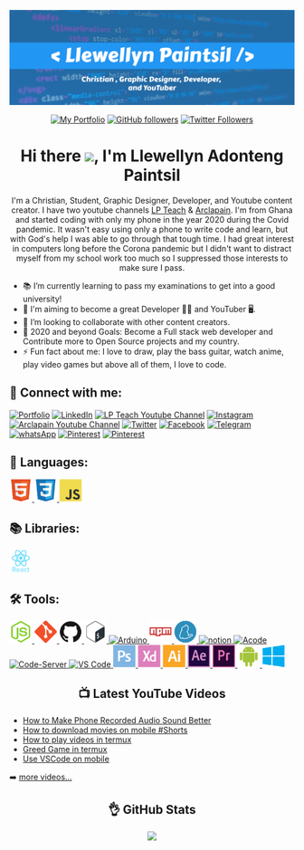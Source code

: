 <!-- Banner -->
<p align="center">
<img src="./images/banner.png">
</p>

<div align="center">

<!-- Intro Cards -->
<p>
<a href="https://bit.ly/Llewellyn-portfolio-v1">
<img alt="My Portfolio" src="https://img.shields.io/website?down_color=red&down_message=DOWN&label=My%20Portfolio&logo=opera&logoColor=2196f3&style=for-the-badge&up_color=2196f3&up_message=UP&url=https%3A%2F%2Fllewellyn500.github.io/portfolio/"></a> <a href="https://github.com/Llewellyn500"><img alt="GitHub followers" src="https://img.shields.io/github/followers/Llewellyn500?color=white&logo=github&style=for-the-badge"></a> <a href="https://twitter.com/LlewellynAdont1?s=09">
<img alt="Twitter Followers" src="https://img.shields.io/twitter/follow/LlewellynAdont1?color=%231DA1F2&label=Follow%20me&logo=Twitter&style=for-the-badge"></a> 
</p>

<!-- Heading -->
<h1> 
Hi there <img  height="40px" src="https://camo.githubusercontent.com/c5763e7c322079fa5e6256670a7ba475d7d41b94afc2d033ef72a9b98a62ef80/68747470733a2f2f6d656469612e74656e6f722e636f6d2f696d616765732f62363137633336663964623237366433313436653937346238666636346634632f74656e6f722e676966" />, I'm Llewellyn Adonteng Paintsil 
</h1>

<!-- Body -->
<p>
I'm a Christian, Student, Graphic Designer, Developer, and Youtube content creator. I have two youtube channels <a href="http://www.youtube.com/c/LPTeach">LP Teach</a> & <a href="https://www.youtube.com/channel/UCcXLspJdUMq5E8-jU0CXuNA">Arclapain</a>. I'm from Ghana and started coding with only my phone in the year 2020 during the Covid pandemic. It wasn't easy using only a phone to write code and learn, but with God's help I was able to go through that tough time. I had great interest in computers long before the Corona pandemic but I didn't want to distract myself from my school work too much so I suppressed those interests to make sure I pass.
</p>
</div>

<p>
<ul>
<li>📚 I’m currently learning to pass my examinations to get into a good university!</li>
<li>🌱 I'm aiming to become a great Developer 👨‍💻 and YouTuber 🖥.</li>
<li>👯 I’m looking to collaborate with other content creators.</li>
<li>🥅 2020 and beyond Goals: Become a Full stack web developer and Contribute more to Open Source projects and my country.</li>
<li>⚡ Fun fact about me: I love to draw, play the bass guitar, watch anime, play video games but above all of them, I love to code.</li>
</ul>
</p>



<!-- Social Media Links -->
<h2>📱 Connect with me:</h2>
<p>
<a href="https://bit.ly/Llewellyn-portfolio-v1"><img alt="Portfolio" src="https://img.shields.io/badge/-Portfolio-2196f3?style=for-the-badge&logo=opera&logoColor=fff"/></a>
<a href="https://www.linkedin.com/in/llewellynpaintsil"><img alt="LinkedIn" src="https://img.shields.io/badge/-LinkedIn-0A66C2?style=for-the-badge&logo=linkedin&logoColor=fff"/></a>
<a href="http://www.youtube.com/c/LPTeach"><img alt="LP Teach Youtube Channel" src="https://img.shields.io/badge/-LP Teach-FF0000?style=for-the-badge&logo=youtube&logoColor=fff"/></a>
<a href="https://www.instagram.com/llewellynpaintsil/"><img alt="Instagram" src="https://img.shields.io/badge/-Instagram-E4405F?style=for-the-badge&logo=instagram&logoColor=fff"/></a>
<a href="https://www.youtube.com/channel/UCcXLspJdUMq5E8-jU0CXuNA"><img alt="Arclapain Youtube Channel" src="https://img.shields.io/badge/-Arclapain-FF0000?style=for-the-badge&logo=youtube&logoColor=fff"/></a>
<a href="https://twitter.com/LlewellynAdont1?s=09"><img alt="Twitter" src="https://img.shields.io/badge/-Twitter-1DA1F2?style=for-the-badge&logo=twitter&logoColor=fff"/></a>
<a href="https://www.facebook.com/llewellyn.paintsil.75"><img alt="Facebook" src="https://img.shields.io/badge/-Facebook-1877F2?style=for-the-badge&logo=facebook&logoColor=fff"/></a>
<a href="https://t.me/lpteach"><img alt="Telegram" src="https://img.shields.io/badge/-Telegram-26A5E4?style=for-the-badge&logo=telegram&logoColor=fff"/></a>
<a href="https://wa.me/message/BYMED3AFY4MIG1"><img alt="whatsApp" src="https://img.shields.io/badge/-Whatsapp-25D366?style=for-the-badge&logo=whatsapp&logoColor=fff"/></a>
<a href="https://www.pinterest.com/llewellynpaintsil/"><img alt="Pinterest" src="https://img.shields.io/badge/-Pinterest-BD081C?style=for-the-badge&logo=pinterest&logoColor=fff"/></a>
<a href="https://www.twitch.tv/arclapain"><img alt="Pinterest" src="https://img.shields.io/badge/-Twitch-9146FF?style=for-the-badge&logo=twitch&logoColor=fff"/></a>
</p>



<h2>💬 Languages:</h2>
<p>
<a href="https://en.wikipedia.org/wiki/HTML5">
<img alt="HTML5" width="40px" height="40px" src="https://raw.githubusercontent.com/devicons/devicon/7a4ca8aa871d6dca81691e018d31eed89cb70a76/icons/html5/html5-original.svg" />
</a>
<a href="https://en.wikipedia.org/wiki/CSS">
<img alt="CSS3" width="40px" height="40px" src="https://raw.githubusercontent.com/devicons/devicon/7a4ca8aa871d6dca81691e018d31eed89cb70a76/icons/css3/css3-original.svg" />
</a>
<a href="https://developer.mozilla.org/en-US/docs/Web/JavaScript">
<img alt="CSS3" width="40px" height="40px" src="https://raw.githubusercontent.com/devicons/devicon/7a4ca8aa871d6dca81691e018d31eed89cb70a76/icons/javascript/javascript-original.svg" />
</a>
</p>



<h2>📚 Libraries:</h2>
<p>
<a href="https://reactjs.org/">
<img alt="React.js" width="40px" height="40px" src="https://raw.githubusercontent.com/devicons/devicon/7a4ca8aa871d6dca81691e018d31eed89cb70a76/icons/react/react-original-wordmark.svg"/>
</a>
</p>



<h2>🛠 Tools:</h2>
<p>
<a href="https://nodejs.org/">
<img alt="Node.js" width="40px" height="40px" src="https://raw.githubusercontent.com/devicons/devicon/7a4ca8aa871d6dca81691e018d31eed89cb70a76/icons/nodejs/nodejs-original.svg" />
</a>
<a href="https://git-scm.com/">
<img alt="Git" width="40px" height="40px" src="https://raw.githubusercontent.com/devicons/devicon/7a4ca8aa871d6dca81691e018d31eed89cb70a76/icons/git/git-original.svg" />
</a>
<a href="https://github.com/">
<img alt="GitHub" width="40px" height="40px" src="https://raw.githubusercontent.com/devicons/devicon/7a4ca8aa871d6dca81691e018d31eed89cb70a76/icons/github/github-original.svg" />
</a>
<a href="https://www.gnu.org/software/bash/">
<img alt="Bash" width="40px" height="40px" src="https://raw.githubusercontent.com/devicons/devicon/7a4ca8aa871d6dca81691e018d31eed89cb70a76/icons/bash/bash-original.svg" />
</a>
<a href="https://www.arduino.cc/">
<img alt="Arduino" width="50px" height="40px" src="https://cdn.freebiesupply.com/logos/thumbs/2x/arduino-logo.png" />
</a>
<a href="https://www.npmjs.com/">
<img alt="NPM" width="40px" height="40px" src="https://raw.githubusercontent.com/devicons/devicon/7a4ca8aa871d6dca81691e018d31eed89cb70a76/icons/npm/npm-original-wordmark.svg" />
</a>
<a href="https://yarnpkg.com/">
<img alt="Yarn" width="40px" height="40px" src="https://raw.githubusercontent.com/devicons/devicon/7a4ca8aa871d6dca81691e018d31eed89cb70a76/icons/yarn/yarn-original.svg" />
</a>
<a href="https://www.notion.so/">
<img alt="notion" width="40px" height="40px" src="https://upload.wikimedia.org/wikipedia/commons/4/45/Notion_app_logo.png" />
</a>
<a href="https://acode.foxdebug.com/">
<img alt="Acode" width="40px" height="40px" src="https://download.cnet.com/a/img/catalog/2020/04/22/6a7a554a-9c2c-4e76-93c4-ce7c5e5997b9/imgingest-8909915181455230082.png" />
</a>
<a href="https://github.com/cdr/code-server">
<img alt="Code-Server" width="40px" height="40px" src="https://github.com/cdr/code-server/blob/main/src/browser/media/pwa-icon.png?raw=true" />
</a>
<a href="https://code.visualstudio.com/">
<img alt="VS Code" width="40px" height="40px" src="https://upload.wikimedia.org/wikipedia/commons/thumb/9/9a/Visual_Studio_Code_1.35_icon.svg/1200px-Visual_Studio_Code_1.35_icon.svg.png" />
</a>
<a href="https://www.adobe.com/products/photoshop.html">
<img alt="Photoshop" width="40px" height="40px" src="https://raw.githubusercontent.com/devicons/devicon/7a4ca8aa871d6dca81691e018d31eed89cb70a76/icons/photoshop/photoshop-plain.svg" />
</a>
<a href="https://www.adobe.com/products/xd.html">
<img alt="XD" width="40px" height="40px" src="https://raw.githubusercontent.com/devicons/devicon/7a4ca8aa871d6dca81691e018d31eed89cb70a76/icons/xd/xd-plain.svg" />
</a>
<a href="https://www.adobe.com/products/illustrator.html">
<img alt="Illustrator" width="40px" height="40px" src="https://raw.githubusercontent.com/devicons/devicon/7a4ca8aa871d6dca81691e018d31eed89cb70a76/icons/illustrator/illustrator-plain.svg" />
</a>
<a href="https://www.adobe.com/products/aftereffects.html">
<img alt="After Effects" width="40px" height="40px" src="https://raw.githubusercontent.com/devicons/devicon/7a4ca8aa871d6dca81691e018d31eed89cb70a76/icons/aftereffects/aftereffects-original.svg" />
</a>
<a href="https://www.adobe.com/products/premiere.html">
<img alt="Premiere Pro" width="40px" height="40px" src="https://raw.githubusercontent.com/devicons/devicon/7a4ca8aa871d6dca81691e018d31eed89cb70a76/icons/premierepro/premierepro-original.svg" />
</a>
<a href="https://www.android.com/">
<img alt="Android" width="40px" height="40px" src="https://raw.githubusercontent.com/devicons/devicon/7a4ca8aa871d6dca81691e018d31eed89cb70a76/icons/android/android-original.svg" />
</a>
<a href="https://www.microsoft.com/en-us/windows">
<img alt="Windows" width="40px" height="40px" src="https://raw.githubusercontent.com/devicons/devicon/7a4ca8aa871d6dca81691e018d31eed89cb70a76/icons/windows8/windows8-original.svg" />
</a>
</p>



<h2 align="center"> 📺 Latest YouTube Videos </h2>

<!-- YOUTUBE:START -->
- [How to Make Phone Recorded Audio Sound Better](https://www.youtube.com/watch?v=yjg2QOCkQbo)
- [How to download movies on mobile #Shorts](https://www.youtube.com/watch?v=4srsO1e0Vck)
- [How to play videos in termux](https://www.youtube.com/watch?v=H3dJkbifflQ)
- [Greed Game in termux](https://www.youtube.com/watch?v=CPfYDHdnstM)
- [Use VSCode on mobile](https://www.youtube.com/watch?v=UoYBTrff0g8)
<!-- YOUTUBE:END -->
  ➡️ [more videos...](http://www.youtube.com/c/LPTeach)



<h2 align="center"> 👌 GitHub Stats </h2>
<p align="center">
<img src="https://github-readme-stats-rho-rouge.vercel.app/api?username=Llewellyn500&show_icons=true&hide_border=true&theme=algolia" />
</p>
